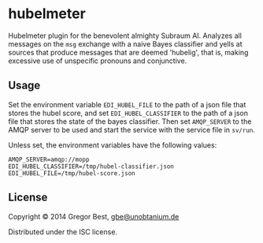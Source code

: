 # hubelmeter

Hubelmeter plugin for the benevolent almighty Subraum AI. Analyzes all messages
on the `msg` exchange with a naive Bayes classifier and yells at sources that
produce messages that are deemed 'hubelig', that is, making excessive use of
unspecific pronouns and conjunctive.

## Usage

Set the environment variable `EDI_HUBEL_FILE` to the path of a json file that stores the hubel score, and set `EDI_HUBEL_CLASSIFIER` to the path of a json file that stores the state of the bayes classifier. Then set `AMQP_SERVER` to the AMQP server to be used and start the service with the service file in `sv/run`.

Unless set, the environment variables have the following values:

    AMQP_SERVER=amqp://mopp
    EDI_HUBEL_CLASSIFIER=/tmp/hubel-classifier.json
    EDI_HUBEL_FILE=/tmp/hubel-score.json

## License

Copyright © 2014 Gregor Best, <gbe@unobtanium.de>

Distributed under the ISC license.

